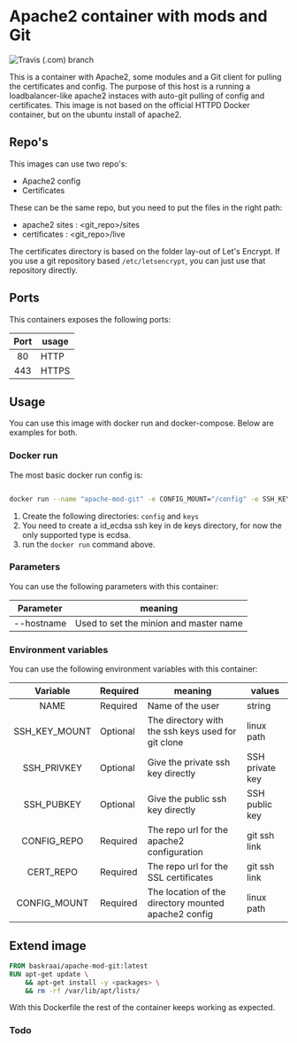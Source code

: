 # Apache2 container with mods and Git

![Travis (.com) branch](https://img.shields.io/github/workflow/status/baskraai/docker-apache-mod-git/CI?label=Build%20Main&style=flat-square)

This is a container with Apache2, some modules and a Git client for pulling the certificates and config.
The purpose of this host is a running a loadbalancer-like apache2 instaces with auto-git pulling of config and certificates.
This image is not based on the official HTTPD Docker container, but on the ubuntu install of apache2.

## Repo's

This images can use two repo's:

 - Apache2 config
 - Certificates

These can be the same repo, but you need to put the files in the right path:

 - apache2 sites : <git_repo>/sites
 - certificates : <git_repo>/live

The certificates directory is based on the folder lay-out of Let's Encrypt.
If you use a git repository based `/etc/letsencrypt`, you can just use that repository directly.

## Ports

This containers exposes the following ports:

| Port | usage |
| :---: | --- |
| 80 | HTTP |
| 443 | HTTPS |

## Usage

You can use this image with docker run and docker-compose.
Below are examples for both.

### Docker run

The most basic docker run config is:

```bash

docker run --name "apache-mod-git" -e CONFIG_MOUNT="/config" -e SSH_KEY_MOUNT="/keys" -v "$(pwd)/keys":/keys -v "$(pwd)/config":/config baskraai/openssh-server

```

 1. Create the following directories: `config` and `keys`
 2. You need to create a id\_ecdsa ssh key in de keys directory, for now the only supported type is ecdsa.
 3. run the `docker run` command above.

### Parameters

You can use the following parameters with this container:

| Parameter | meaning |
| :---: | --- |
| --hostname | Used to set the minion and master name |

### Environment variables

You can use the following environment variables with this container:

| Variable | Required | meaning | values |
| :---: | --- | --- | --- |
| NAME | Required | Name of the user | string |
| SSH\_KEY\_MOUNT | Optional | The directory with the ssh keys used for git clone | linux path |
| SSH\_PRIVKEY | Optional |Give the private ssh key directly | SSH private key |
| SSH\_PUBKEY | Optional | Give the public ssh key directly | SSH public key |
| CONFIG\_REPO | Required | The repo url for the apache2 configuration | git ssh link |
| CERT\_REPO | Required | The repo url for the SSL certificates | git ssh link |
| CONFIG\_MOUNT | Required | The location of the directory mounted apache2 config | linux path |

## Extend image

```Dockerfile
FROM baskraai/apache-mod-git:latest
RUN apt-get update \
    && apt-get install -y <packages> \
    && rm -rf /var/lib/apt/lists/
```

With this Dockerfile the rest of the container keeps working as expected.

### Todo
